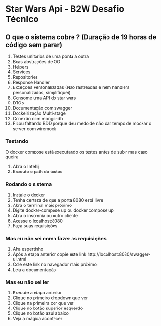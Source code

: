 # Star Wars Api - B2W Desafio Técnico

## O que o sistema cobre ? (Duração de 19 horas de código sem parar)
1. Testes unitários de uma ponta a outra
2. Boas abstrações de OO
3. Helpers
4. Services
5. Repositories
6. Response Handler
7. Exceções Personalizadas (Não rastreadas e nem handlers personalizados, simplifiquei)
8. Consome uma API do star wars
9. DTOs
10. Documentação com swagger
11. Dockeirização Multi-stage
12. Conexão com mongo-db
13. Ficou faltando BDD porque deu medo de não dar tempo de mockar o server com wiremock 

### Testando
O docker compose está executando os testes antes de subir mas caso queira
1. Abra o Intellij
2. Execute o path de testes

### Rodando o sistema
1. Instale o docker
2. Tenha certeza de que a porta 8080 está livre
3. Abra o terminal mais próximo
4. Digite docker-compose up ou docker compose up
5. Abra o insomnia ou outro cliente
6. Acesse o localhost:8080
7. Faça suas requisições


### Mas eu não sei como fazer as requisições
1. Aha espertinho
2. Após a etapa anterior copie este link http://localhost:8080/swagger-ui.html
3. Cole este link no navegador mais próximo
4. Leia a documentação

### Mas eu não sei ler
1. Execute a etapa anterior
2. Clique no primeiro dropdown que ver
3. Clique na primeira cor que ver
4. Clique no botão superior esquerdo
5. Clique no botão azul abaixo
6. Veja a mágica acontecer
